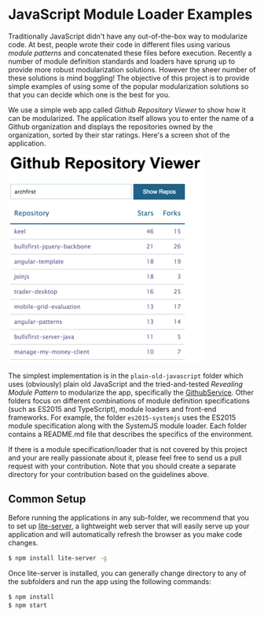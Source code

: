# JavaScript Module Loader Examples

Traditionally JavaScript didn't have any out-of-the-box way to modularize code. At best, people wrote their code in different files using various *module patterns* and concatenated these files before execution. Recently a number of module definition standards and loaders have sprung up to provide more robust modularization solutions. However the sheer number of these solutions is mind boggling! The objective of this project is to provide simple examples of using some of the popular modularization solutions so that you can decide which one is the best for you.

We use a simple web app called *Github Repository Viewer* to show how it can be modularized. The application itself allows you to enter the name of a Github organization and displays the repositories owned by the organization, sorted by their star ratings. Here's a screen shot of the application.

<img src="assets/github-repository-viewer.png" width="400">

The simplest implementation is in the `plain-old-javascript` folder which uses (obviously) plain old JavaScript and the tried-and-tested *Revealing Module Pattern* to modularize the app, specifically the [GithubService](https://github.com/archfirst/js-module-loader-examples/blob/master/plain-old-javascript/src/github.service.js). Other folders focus on different combinations of module definition specifications (such as ES2015 and TypeScript), module loaders and front-end frameworks. For example, the folder `es2015-systemjs` uses the ES2015 module specification along with the SystemJS module loader. Each folder contains a README.md file that describes the specifics of the environment.

If there is a module specification/loader that is not covered by this project and your are really passionate about it, please feel free to send us a pull request with your contribution. Note that you should create a separate directory for your contribution based on the guidelines above.

## Common Setup

Before running the applications in any sub-folder, we recommend that you to set up [lite-server](https://github.com/johnpapa/lite-server), a lightweight web server that will easily serve up your application and will automatically refresh the browser as you make code changes.

```bash
$ npm install lite-server -g
```

Once lite-server is installed, you can generally change directory to any of the subfolders and run the app using the following commands:

```bash
$ npm install
$ npm start
```
